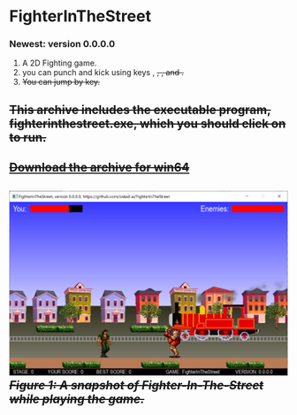 # FighterInTheStreet
### Newest: version 0.0.0.0
1. A 2D Fighting game.
2. you can punch and kick using keys <A>, <S>, <D>, and <W>.
3. You can jump by <space> key.
## This archive includes the executable program, fighterinthestreet.exe, which you should click on to run.
[Download the archive for win64](https://drive.google.com/file/d/1ht27kpccUT4o623T0DTFaXy7IPC5iWpa/view?usp=sharing)
---
![A snapshot of the game: FighterInTheStreet](Media/ver-0-0-0-0.jpg) *Figure 1: A snapshot of Fighter-In-The-Street while playing the game.*
--- 
